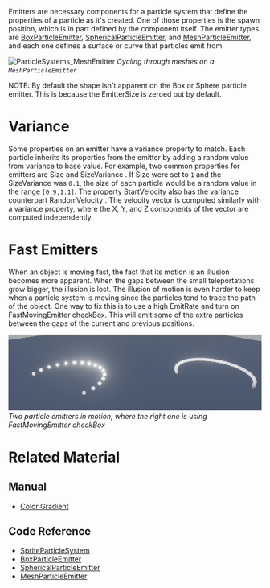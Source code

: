 Emitters are necessary components for a particle system that define the properties of a particle as it's created.  One of those properties is the spawn position, which is in part defined by the component itself.  The emitter types are [BoxParticleEmitter](https://github.com/ZilchEngine/ZilchDocs/blob/master/code_reference/class_reference/boxparticleemitter.markdown), [SphericalParticleEmitter](https://github.com/ZilchEngine/ZilchDocs/blob/master/code_reference/class_reference/sphericalparticleemitter.markdown), and [MeshParticleEmitter](https://github.com/ZilchEngine/ZilchDocs/blob/master/code_reference/class_reference/meshparticleemitter.markdown), and each one defines a surface or curve that particles emit from.



![ParticleSystems_MeshEmitter](https://raw.githubusercontent.com/ZilchEngine/ZilchFiles/master/doc_files/46683.gif) *Cycling through meshes on a `MeshParticleEmitter`*


NOTE: By default the shape isn't apparent on the Box or Sphere particle emitter.  This is because the EmitterSize  is zeroed out by default.

 # Variance
Some properties on an emitter have a variance property to match.  Each particle inherits its properties from the emitter by adding a random value from variance to base value.  For example, two common properties for emitters are Size  and SizeVariance .  If Size  were set to `1` and the SizeVariance  was `0.1`, the size of each particle would be a random value in the range `[0.9,1.1]`.  The property StartVelocity  also has the variance counterpart RandomVelocity .  The velocity vector is computed similarly with a variance property, where the X, Y, and Z components of the vector are computed independently.

 # Fast Emitters
When an object is moving fast, the fact that its motion is an illusion becomes more apparent.  When the gaps between the small teleportations grow bigger, the illusion is lost.  The illusion of motion is even harder to keep when a particle system is moving since the particles tend to trace the path of the object.  One way to fix this is to use a high EmitRate  and turn on FastMovingEmitter checkBox.  This will emit some of the extra particles between the gaps of the current and previous positions.



![ParticleSystems_FastMovingEmitter](https://raw.githubusercontent.com/ZilchEngine/ZilchFiles/master/doc_files/46688.gif) *Two particle emitters in motion, where the right one is using FastMovingEmitter checkBox*


 # Related Material
 ## Manual
- [Color Gradient](https://github.com/ZilchEngine/ZilchDocs/blob/master/zilch_editor_documentation/zeromanual/architecture/resources/colorgradient.markdown)

 ## Code Reference
- [SpriteParticleSystem](https://github.com/ZilchEngine/ZilchDocs/blob/master/zilch_editor_documentation/code_reference/class_reference/spriteparticlesystem.markdown)
- [BoxParticleEmitter](https://github.com/ZilchEngine/ZilchDocs/blob/master/code_reference/class_reference/boxparticleemitter.markdown)
- [SphericalParticleEmitter](https://github.com/ZilchEngine/ZilchDocs/blob/master/code_reference/class_reference/sphericalparticleemitter.markdown)
- [MeshParticleEmitter](https://github.com/ZilchEngine/ZilchDocs/blob/master/code_reference/class_reference/meshparticleemitter.markdown)
 

 